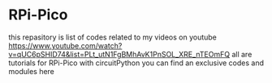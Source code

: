 # RPi-Pico
this repasitory is list of codes related to my videos on youtube
 https://www.youtube.com/watch?v=qUC6pSHID74&list=PLt_utN1FgBMhAvK1PnSOL_XRE_nTEOmFQ
 all are tutorials for RPi-Pico with circuitPython you can find an exclusive codes and modules here
 
